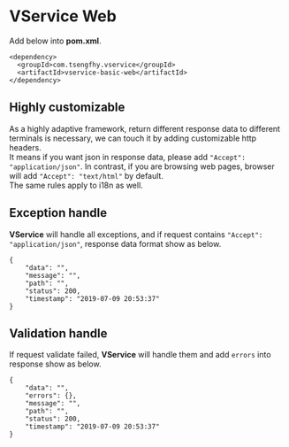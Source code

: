 # VService Web

Add below into **pom.xml**.

```
<dependency>
  <groupId>com.tsengfhy.vservice</groupId>
  <artifactId>vservice-basic-web</artifactId>
</dependency>
```

## Highly customizable

As a highly adaptive framework, return different response data to different terminals is necessary, 
we can touch it by adding customizable http headers. </br>
It means if you want json in response data, please add `"Accept": "application/json"`. 
In contrast, if you are browsing web pages, browser will add `"Accept": "text/html"` by default. </br>
The same rules apply to i18n as well.

## Exception handle

**VService** will handle all exceptions, and if request contains `"Accept": "application/json"`, response data format show as below.

```
{
    "data": "",
    "message": "",
    "path": "",
    "status": 200,
    "timestamp": "2019-07-09 20:53:37"
}
```


## Validation handle

If request validate failed, **VService** will handle them and add `errors` into response show as below.

```
{
    "data": "",
    "errors": {},
    "message": "",
    "path": "",
    "status": 200,
    "timestamp": "2019-07-09 20:53:37"
}
```

